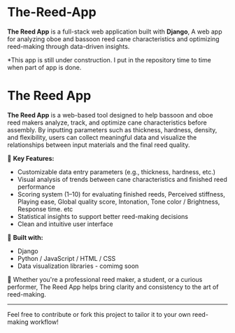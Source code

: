 # The-Reed-App
**The Reed App** is a full-stack web application built with **Django**,
A web app for analyzing oboe and bassoon reed cane characteristics and optimizing reed-making through data-driven insights.

*This app is still under construction. I put in the repository time to time when part of app is done. 

# The Reed App

**The Reed App** is a web-based tool designed to help bassoon and oboe reed makers analyze, track, and optimize cane characteristics before assembly. By inputting parameters such as thickness, hardness, density, and flexibility, users can collect meaningful data and visualize the relationships between input materials and the final reed quality.

🎯 **Key Features:**
- Customizable data entry parameters (e.g., thickness, hardness, etc.)
- Visual analysis of trends between cane characteristics and finished reed performance
- Scoring system (1–10) for evaluating finished reeds, Perceived stiffness, Playing ease, Global quality score, Intonation, Tone color / Brightness, Response time. etc
- Statistical insights to support better reed-making decisions
- Clean and intuitive user interface

🔧 **Built with:**
- Django
- Python / JavaScript / HTML / CSS
- Data visualization libraries - comimg soon

🧪 Whether you're a professional reed maker, a student, or a curious performer, The Reed App helps bring clarity and consistency to the art of reed-making.

---

Feel free to contribute or fork this project to tailor it to your own reed-making workflow!
